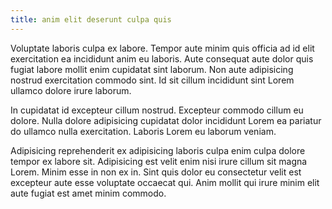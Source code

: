```yaml
---
title: anim elit deserunt culpa quis
---
```


Voluptate laboris culpa ex labore. Tempor aute minim quis officia ad id elit exercitation ea incididunt anim eu laboris. Aute consequat aute dolor quis fugiat labore mollit enim cupidatat sint laborum. Non aute adipisicing nostrud exercitation commodo sint. Id sit cillum incididunt sint Lorem ullamco dolore irure laborum.

In cupidatat id excepteur cillum nostrud. Excepteur commodo cillum eu dolore. Nulla dolore adipisicing cupidatat dolor incididunt Lorem ea pariatur do ullamco nulla exercitation. Laboris Lorem eu laborum veniam.

Adipisicing reprehenderit ex adipisicing laboris culpa enim culpa dolore tempor ex labore sit. Adipisicing est velit enim nisi irure cillum sit magna Lorem. Minim esse in non ex in. Sint quis dolor eu consectetur velit est excepteur aute esse voluptate occaecat qui. Anim mollit qui irure minim elit aute fugiat est amet minim commodo.